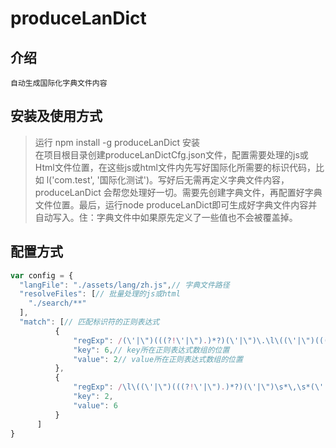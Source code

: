 # produceLanDict
## 介绍
	自动生成国际化字典文件内容
## 安装及使用方式
> 运行 npm install -g produceLanDict 安装  
> 在项目根目录创建produceLanDictCfg.json文件，配置需要处理的js或Html文件位置，在这些js或html文件内先写好国际化所需要的标识代码，比如 l('com.test', '国际化测试')。写好后无需再定义字典文件内容，produceLanDict 
会帮您处理好一切。需要先创建字典文件，再配置好字典文件位置。最后，运行node produceLanDict即可生成好字典文件内容并自动写入。住：字典文件中如果原先定义了一些值也不会被覆盖掉。  
## 配置方式   
```javascript
var config = {
  "langFile": "./assets/lang/zh.js",// 字典文件路径
  "resolveFiles": [// 批量处理的js或html
    "./search/**"
  ],
  "match": [// 匹配标识符的正则表达式
          {
              "regExp": /(\'|\")(((?!\'|\").)*?)(\'|\")\.\l\((\'|\")(((?!\'|\").)*?)(\'|\")\)/,
              "key": 6,// key所在正则表达式数组的位置
              "value": 2// value所在正则表达式数组的位置
          },
          {
              "regExp": /\l\((\'|\")(((?!\'|\").)*?)(\'|\")\s*\,\s*(\'|\")(((?!\'|\").)*?)(\'|\")\)/,
              "key": 2,
              "value": 6
          }
      ]
}
```